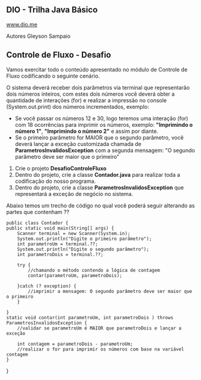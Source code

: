 ## DIO - Trilha Java Básico

www.dio.me

Autores
Gleyson Sampaio

## Controle de Fluxo - Desafio

Vamos exercitar todo o conteúdo apresentado no módulo de Controle de Fluxo codificando o seguinte cenário.

O sistema deverá receber dois parâmetros via terminal que representarão dois números inteiros, com estes dois números você deverá obter a quantidade de interações (for) e realizar a impressão no console (System.out.print) dos números incrementados, exemplo:

+ Se você passar os números 12 e 30, logo teremos uma interação (for) com 18 ocorrências para imprimir os números, exemplo: **"Imprimindo o número 1"**, **"Imprimindo o número 2"** e assim por diante.
+ Se o primeiro parâmetro for MAIOR que o segundo parâmetro, você deverá lançar a exceção customizada chamada de **ParametrosInvalidosException** com a segunda mensagem: "O segundo parâmetro deve ser maior que o primeiro"
1. Crie o projeto **DesafioControleFluxo**
2. Dentro do projeto, crie a classe **Contador.java** para realizar toda a codificação do nosso programa.
3. Dentro do projeto, crie a classe **ParametrosInvalidosException** que representará a exceção de negócio no sistema.
  
Abaixo temos um trecho de código no qual você poderá seguir alterando as partes que contenham ??

	public class Contador {
	public static void main(String[] args) {
		Scanner terminal = new Scanner(System.in);
		System.out.println("Digite o primeiro parâmetro");
		int parametroUm = terminal.??;
		System.out.println("Digite o segundo parâmetro");
		int parametroDois = terminal.??;
		
		try {
			//chamando o método contendo a lógica de contagem
			contar(parametroUm, parametroDois);
		
		}catch (? exception) {
			//imprimir a mensagem: O segundo parâmetro deve ser maior que o primeiro
		}
		
	}
	static void contar(int parametroUm, int parametroDois ) throws ParametrosInvalidosException {
		//validar se parametroUm é MAIOR que parametroDois e lançar a exceção
		
		int contagem = parametroDois - parametroUm;
		//realizar o for para imprimir os números com base na variável contagem
	}
}
